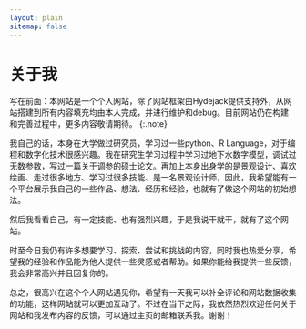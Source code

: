 ```yaml
---
layout: plain
sitemap: false
---
```


# 关于我

写在前面：本网站是一个个人网站，除了网站框架由Hydejack提供支持外，从网站搭建到所有内容填充均由本人完成，并进行维护和debug。目前网站仍在构建和完善过程中，更多内容敬请期待。
{:.note}

我自己的话，本身在大学做过研究员，学习过一些python、R Language，对于编程和数字化技术很感兴趣。我在研究生学习过程中学习过地下水数字模型，调试过无数参数，写过一篇关于调参的硕士论文。再加上本身出身学的是景观设计、喜欢绘画、走过很多地方、学习过很多技能、是一名景观设计师，因此，我希望能有一个平台展示我自己的一些作品、想法、经历和经验，也就有了做这个网站的初始想法。

然后我看看自己，有一定技能、也有强烈兴趣，于是我说干就干，就有了这个网站。

时至今日我仍有许多想要学习、探索、尝试和挑战的内容，同时我也热爱分享，希望我的经验和作品能为他人提供一些灵感或者帮助。如果你能给我提供一些反馈，我会非常高兴并且回复你的。

总之，很高兴在这个个人网站遇见你，希望有一天我可以补全评论和网站数据收集的功能，这样网站就可以更加互动了。不过在当下之际，我依然热烈欢迎任何关于网站和我发布内容的反馈，可以通过主页的邮箱联系我。谢谢！
